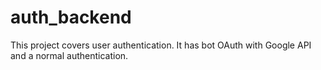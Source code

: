 # auth_backend

This project covers user authentication. It has bot OAuth with Google API and a normal authentication.
